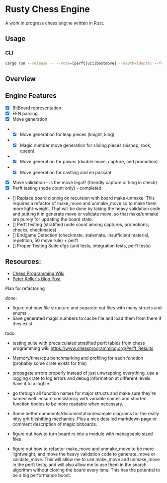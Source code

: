 # Rusty Chess Engine

A work in progress chess engine written in Rust.

## Usage

### CLI

```bash
cargo run --release -- --mode=[perft|uci|bestmove] --depth=[depth] --fen="[fen]"
```

## Overview

## Engine Features

- [x] BitBoard representation
- [x] FEN parsing
- [x] Move generation
- - [x] Move generation for leap pieces (knight, king)
- - [x] Magic number move generation for sliding pieces (bishop, rook, queen)
- - [x] Move generation for pawns (double move, capture, and promotion)
- - [x] Move generation for castling and en passant
- [x] Move validation - is the move legal? (friendly capture or king in check)
- [x] Perft testing (node count only) - completed
- [] Replace board cloning on recursion with board make-unmake. This requires a refactor of make_move and unmake_move so to make them more light-weight. That will be done by taking the heavy validation code and putting it in generate move or validate move, so that make/unmake are purely for updating the board state.
- [] Perft testing (stratified node count among captures, promotions, checks, checkmates)
- [] Endgame Detection (checkmate, stalemate, insufficient material, repetition, 50 move rule) + perft
- [] Proper Testing Suite cfgs (unit tests, integration tests, perft tests)

## Resources:

- [Chess Programming Wiki](https://www.chessprogramming.org/Main_Page)
- [Peter Keller's Blog Post](https://pages.cs.wisc.edu/~psilord/blog/data/chess-pages/)

Plan for refactoring

done:

- figure out new file structure and separate out files with many structs and enums
- Save generated magic numbers to cache file and load them from there if they exist.

todo:

- testing suite with precalculated stratified perft tables from chess programming wiki https://www.chessprogramming.org/Perft_Results
- Memory/time/cpu benchmarking and profiling for each function (probably some crate exists for this)
- propagate errors properly instead of just unwrapping everything. use a logging crate to log errors and debug information at different levels. Save it to a logfile.

- go through all function names for major structs and make sure they're named well. ensure consistency with variable names and shorten function bodies to be more readable when necessary.
- Some better comments/documentation/example diagrams for the really nitty grit bitshifting mechanics. Plus a nice detailed markdown page or comment description of magic bitboards.

- figure out how to turn board.rs into a module with manageable sized files

- figure out how to refactor make_move and unmake_move to be more lightweight, and move the heavy validation code to generate_move or validate_move. This will allow me to use make_move and unmake_move in the perft tests, and will also allow me to use them in the search algorithm without cloning the board every time. This has the potential to be a big performance boost.
